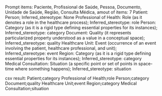 Prompt items: 
Paciente, Profissional de Saúde, Pessoa, Documento, Unidade de Saúde, Região, Consulta Médica, 
amout of items: 7
 Patient: Person; Inferred_stereotype: None
Professional of Health: Role (as it denotes a role in the healthcare process); Inferred_stereotype: role
Person: Category (as it is a rigid type defining essential properties for its instances); Inferred_stereotype: category
Document: Quality (it represents particularized property understood as a value in a conceptual space); Inferred_stereotype: quality
Healthcare Unit: Event (occurrence of an event involving the patient, healthcare professional, and unit); Inferred_stereotype: event
Region: Category (as it is a rigid type defining essential properties for its instances); Inferred_stereotype: category
Medical Consultation: Situation (a specific point or set of points in space-time where something happens); Inferred_stereotype: situation

csv result:
Patient;category
Professional of Health;role
Person;category
Document;quality
Healthcare Unit;event
Region;category
Medical Consultation;situation

